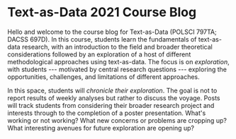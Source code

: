 # Text-as-Data 2021 Course Blog

Hello and welcome to the course blog for Text-as-Data (POLSCI 797TA; DACSS 697D). In this course, students learn the fundamentals of text-as-data research, with an introduction to the field and broader theoretical considerations followed by an exploration of a host of different methodological approaches using text-as-data. The focus is on *exploration*, with students --- motivated by central research questions --- exploring the opportunities, challenges, and limitations of different approaches. 

In this space, students will *chronicle their exploration*. The goal is not to report results of weekly analyses but rather to discuss the voyage. Posts will track students from considering their broader research project and interests through to the completion of a poster presentation. What's working or not working? What new concerns or problems are cropping up? What interesting avenues for future exploration are opening up?    
